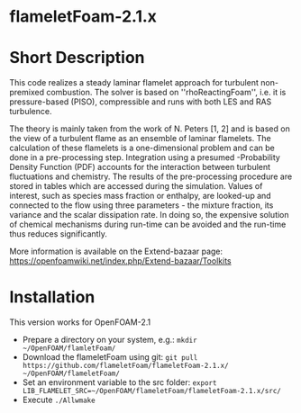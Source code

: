 flameletFoam-2.1.x
==================

Short Description
==================

This code realizes a steady laminar flamelet approach for turbulent non-premixed combustion.
The solver is based on ''rhoReactingFoam'', i.e. it is pressure-based (PISO), compressible and runs with both LES and RAS turbulence.
 
The theory is mainly taken from the work of N. Peters [1, 2] and is based on the view of a turbulent flame as an ensemble of laminar flamelets.
The calculation of these flamelets is a one-dimensional problem and can be done in a pre-processing step.
Integration using a presumed <math>\beta</math>-Probability Density Function (PDF) accounts for the interaction between turbulent fluctuations and chemistry.
The results of the pre-processing procedure are stored in tables which are accessed during the simulation.
Values of interest, such as species mass fraction or enthalpy, are looked-up and connected to the flow using three parameters - the mixture fraction, its variance and the scalar dissipation rate.
In doing so, the expensive solution of chemical mechanisms during run-time can be avoided and the run-time thus reduces significantly.

More information is available on the Extend-bazaar page:
https://openfoamwiki.net/index.php/Extend-bazaar/Toolkits

Installation
==================

This version works for OpenFOAM-2.1

* Prepare a directory on your system, e.g.:
  `mkdir ~/OpenFOAM/flamletFoam/`
* Download the flameletFoam using git:
  `git pull https://github.com/flameletFoam/flameletFoam-2.1.x/ ~/OpenFOAM/flameletFoam/`
* Set an environment variable to the src folder:
  `export LIB_FLAMELET_SRC=~/OpenFOAM/flameletFoam/flameletFoam-2.1.x/src/`
* Execute `./Allwmake`
